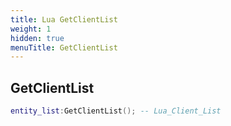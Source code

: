 ```yaml
---
title: Lua GetClientList
weight: 1
hidden: true
menuTitle: GetClientList
---
```

## GetClientList
```lua
entity_list:GetClientList(); -- Lua_Client_List
```